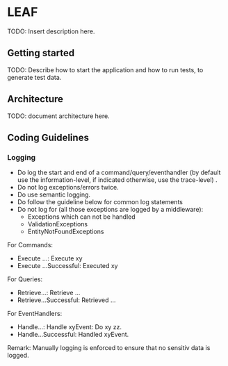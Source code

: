 # LEAF

TODO: Insert description here.

## Getting started

TODO: Describe how to start the application and how to run tests, to generate test data.

## Architecture

TODO: document architecture here.

## Coding Guidelines

### Logging

- Do log the start and end of a command/query/eventhandler (by default use the information-level, if indicated otherwise, use the trace-level) .
- Do not log exceptions/errors twice.
- Do use semantic logging.
- Do follow the guideline below for common log statements
- Do not log for (all those exceptions are logged by a middleware):
	- Exceptions which can not be handled
	- ValidationExceptions
	- EntityNotFoundExceptions

For Commands:
- Execute ...: Execute xy
- Execute ...Successful: Executed xy

For Queries:
- Retrieve...: Retrieve ...
- Retrieve...Successful: Retrieved ...

For EventHandlers:
- Handle...: Handle xyEvent: Do xy zz.
- Handle...Successful: Handled xyEvent.

Remark: Manually logging is enforced to ensure that no sensitiv data is logged.